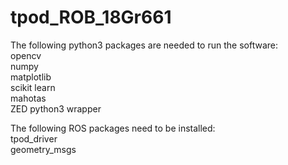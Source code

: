# tpod_ROB_18Gr661
The following python3 packages are needed to run the software:<br/>
opencv<br/>
numpy<br/>
matplotlib<br/>
scikit learn<br/>
mahotas<br/>
ZED python3 wrapper

The following ROS packages need to be installed:<br/>
tpod_driver<br/>
geometry_msgs
